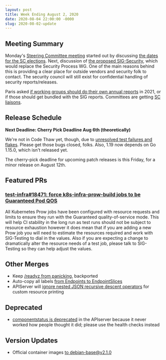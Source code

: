 ```yaml
---
layout: post
title: Week Ending August 2, 2020
date: 2020-08-04 22:00:00 -0000
slug: 2020-08-02-update
---
```


## Meeting Summary

Monday's [Steering Committee meeting](https://docs.google.com/document/d/1qazwMIHGeF3iUh5xMJIJ6PDr-S3bNkT8tNLRkSiOkOU/edit) started out by discussing [the dates for the SC elections](https://groups.google.com/a/kubernetes.io/g/steering/c/1lRWHGbExe8/m/jLdf6Nr5BwAJ). Next, discussion of [the proposed SIG-Security](https://github.com/kubernetes/community/pull/4962), which would replace the Security Process WG.  One of the main reasons behind this is providing a clear place for outside vendors and security folk to contact.  The security council will still exist for confidential handling of security reports/releases.

Paris asked [if working groups should do their own annual reports](https://github.com/kubernetes/steering/issues/172) in 2021, or if those should get bundled with the SIG reports.  Committees are getting [SC liaisons](https://github.com/kubernetes/steering/issues/170).

## Release Schedule

**Next Deadline: Cherry Pick Deadline Aug 6th (theoretically)**

We're not in Code Thaw yet, though, due to [unresolved test failures and flakes](https://github.com/kubernetes/kubernetes/issues?q=is%3Aissue+is%3Aopen+milestone%3Av1.19+label%3A%22priority%2Fcritical-urgent%22).  Please get those bugs closed, folks.  Also, 1.19 now depends on Go 1.15.0, which isn't released yet.

The cherry-pick deadline for upcoming patch releases is this Friday, for a minor release on August 12th.

## Featured PRs

### [test-infra#18471: force k8s-infra-prow-build jobs to be Guaranteed Pod QOS](https://github.com/kubernetes/test-infra/pull/18471)

All Kubernetes Prow jobs have been configured with resource requests and limits to ensure they run with the Guaranteed quality-of-service mode. This will help CI stability in the long run as test runs should not be subject to resource exhaustion however it does mean that if you are adding a new Prow job you will need to estimate the resources required and work with SIG-Testing to dial in the values. Also if you are expecting a change to dramatically alter the resource needs of a test job, please talk to SIG-Testing so they can help adjust the values.

## Other Merges

* Keep [/readyz from panicking](https://github.com/kubernetes/kubernetes/pull/93600), backported
* Auto-copy all labels [from Endpoints to EndpointSlices](https://github.com/kubernetes/kubernetes/pull/93442)
* APIServer will [ignore nested JSON recursive descent operators](https://github.com/kubernetes/kubernetes/pull/93408) for custom resource printing

## Deprecated

* [componentstatus is deprecated](https://github.com/kubernetes/kubernetes/pull/93570) in the APIserver because it never worked how people thought it did; please use the health checks instead

## Version Updates

* Official container images [to debian-base@v2.1.0](https://github.com/kubernetes/kubernetes/pull/93667)
